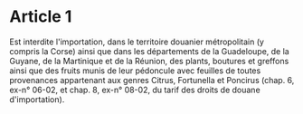 # Article 1

Est interdite l'importation, dans le territoire douanier métropolitain (y compris la Corse) ainsi que dans les départements de la Guadeloupe, de la Guyane, de la Martinique et de la Réunion, des plants, boutures et greffons ainsi que des fruits munis de leur pédoncule avec feuilles de toutes provenances appartenant aux genres Citrus, Fortunella et Poncirus (chap. 6, ex-n° 06-02, et chap. 8, ex-n° 08-02, du tarif des droits de douane d'importation).
